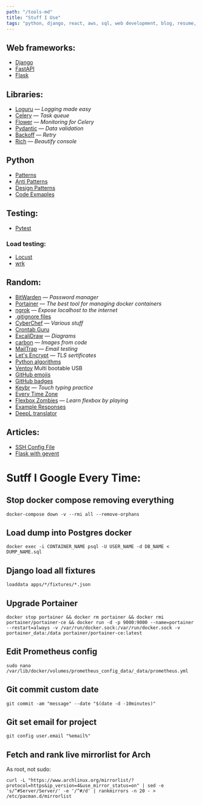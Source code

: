 ```yaml
---
path: "/tools-md"
title: "Stuff I Use"
tags: "python, django, react, aws, sql, web development, blog, resume, cv, experience"
---
```


## Web frameworks:

- [Django](https://github.com/django/django)
- [FastAPI](https://github.com/tiangolo/fastapi)
- [Flask](https://github.com/pallets/flask)

## Libraries:

- [Loguru](https://github.com/Delgan/loguru) &mdash; _Logging made easy_
- [Celery](https://github.com/celery/celery) &mdash; _Task queue_
- [Flower](https://github.com/mher/flower) &mdash; _Monitoring for Celery_
- [Pydantic](https://github.com/samuelcolvin/pydantic) &mdash; _Data validation_
- [Backoff](https://github.com/litl/backoff) &mdash; _Retry_
- [Rich](https://github.com/willmcgugan/rich) &mdash; _Beautify console_

## Python

- [Patterns](https://python-patterns.guide)
- [Anti Patterns](https://docs.quantifiedcode.com/python-anti-patterns)
- [Design Patterns](http://www.mcdonaldland.info/files/designpatterns/designpatternscard.pdf)
- [Code Exmaples](https://python.hotexamples.com)

## Testing:

- [Pytest](https://github.com/pytest-dev/pytest)

### Load testing:

- [Locust](https://github.com/locustio/locust)
- [wrk](https://github.com/wg/wrk)

## Random:

- [BitWarden](https://bitwarden.com) &mdash; _Password manager_
- [Portainer](https://github.com/portainer/portainer) &mdash; _The best tool for managing docker containers_
- [ngrok](https://ngrok.com) &mdash; _Expose localhost to the internet_
- [.gitignore files](https://github.com/github/gitignore)
- [CyberChef](https://gchq.github.io/CyberChef) &mdash; _Various stuff_
- [Crontab Guru](https://crontab.guru)
- [ExcaliDraw](https://excalidraw.com) &mdash; _Diagrams_
- [carbon](https://carbon.now.sh) &mdash; _Images from code_
- [MailTrap](https://mailtrap.io) &mdash; _Email testing_
- [Let's Encrypt](https://letsencrypt.org) &mdash; _TLS sertificates_
- [Python algorithms](https://github.com/TheAlgorithms/Python)
- [Ventoy](https://github.com/ventoy/Ventoy) Multi bootable USB
- [GitHub emojis](https://gist.github.com/rxaviers/7360908)
- [GitHub badges](https://github.com/badges/shields)
- [Keybr](https://www.keybr.com) &mdash; _Touch typing practice_
- [Every Time Zone](https://everytimezone.com)
- [Flexbox Zombies](https://mastery.games/flexboxzombies) &mdash; _Learn flexbox by playing_
- [Example Responses](https://the-internet.herokuapp.com)
- [DeepL translator](https://www.deepl.com/translator)

## Articles:

- [SSH Config File](https://nerderati.com/2011/03/17/simplify-your-life-with-an-ssh-config-file)
- [Flask with gevent](https://iximiuz.com/en/posts/flask-gevent-tutorial)

# Sutff I Google Every Time:

## Stop docker compose removing everything

    docker-compose down -v --rmi all --remove-orphans

## Load dump into Postgres docker

    docker exec -i CONTAINER_NAME psql -U USER_NAME -d DB_NAME < DUMP_NAME.sql

## Django load all fixtures

    loaddata apps/*/fixtures/*.json

## Upgrade Portainer

    docker stop portainer && docker rm portainer && docker rmi portainer/portainer-ce && docker run -d -p 9000:9000 --name=portainer --restart=always -v /var/run/docker.sock:/var/run/docker.sock -v portainer_data:/data portainer/portainer-ce:latest

## Edit Prometheus config

    sudo nano /var/lib/docker/volumes/prometheus_config_data/_data/prometheus.yml

## Git commit custom date

    git commit -am "message" --date "$(date -d -10minutes)"

## Git set email for project

    git config user.email "%email%"

## Fetch and rank live mirrorlist for Arch

As root, not sudo:

    curl -L "https://www.archlinux.org/mirrorlist/?protocol=https&ip_version=4&use_mirror_status=on" | sed -e 's/^#Server/Server/' -e '/^#/d' | rankmirrors -n 20 - > /etc/pacman.d/mirrorlist
